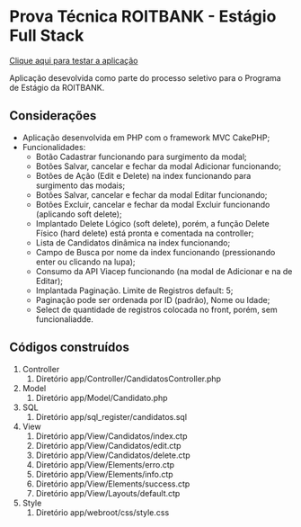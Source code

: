 # Prova Técnica ROITBANK - Estágio Full Stack


[Clique aqui para testar a aplicação](http://roitchallenger.abnersouza.dev.br/candidatos/index)

Aplicação desevolvida como parte do processo seletivo para o Programa de Estágio da ROITBANK.


## Considerações

* Aplicação desenvolvida em PHP com o framework MVC CakePHP;
* Funcionalidades:
   * Botão Cadastrar funcionando para surgimento da modal;
   * Botões Salvar, cancelar e fechar da modal Adicionar funcionando;
   * Botões de Ação (Edit e Delete) na index funcionando para surgimento das modais;
   * Botões Salvar, cancelar e fechar da modal Editar funcionando;
   * Botões Excluir, cancelar e fechar da modal Excluir funcionando (aplicando soft delete);
   * Implantado Delete Lógico (soft delete), porém, a função Delete Físico (hard delete) está pronta e comentada na controller;
   * Lista de Candidatos dinâmica na index funcionando;
   * Campo de Busca por nome da index funcionando (pressionando enter ou clicando na lupa);
   * Consumo da API Viacep funcionando (na modal de Adicionar e na de Editar);
   * Implantada Paginação. Limite de Registros default: 5;
   * Paginação pode ser ordenada por ID (padrão), Nome ou Idade;
   * Select de quantidade de registros colocada no front, porém, sem funcionaliadde.
   


## Códigos construídos

1. Controller
   1. Diretório app/Controller/CandidatosController.php
2. Model
   1. Diretório app/Model/Candidato.php
3. SQL
   1. Diretório app/sql_register/candidatos.sql
4. View
   1. Diretório app/View/Candidatos/index.ctp
   2. Diretório app/View/Candidatos/edit.ctp
   3. Diretório app/View/Candidatos/delete.ctp
   5. Diretório app/View/Elements/erro.ctp
   6. Diretório app/View/Elements/info.ctp
   7. Diretório app/View/Elements/success.ctp
   8. Diretório app/View/Layouts/default.ctp
5. Style
   1. Diretório app/webroot/css/style.css




